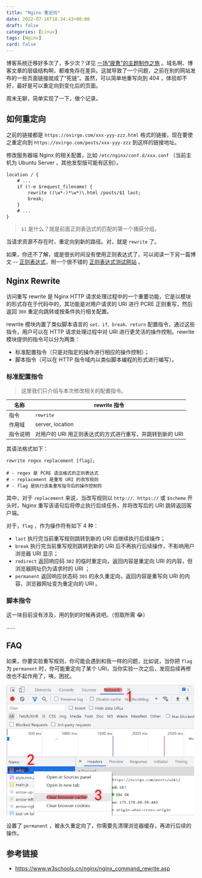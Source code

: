 ```yaml
---
title: "Nginx 重定向"
date: 2022-07-16T18:34:43+08:00
draft: false
categories: [Linux]
tags: [Nginx]
card: false
---
```


博客系统迁移好多次了，多少次？详见 [一场“疲惫”的主题制作之旅](../a-theme-making-journey) 。域名啊、博客文章的层级结构啊，都难免存在差异。这就导致了一个问题，之前在别的网站发布的一些页面链接就成了“死链”。虽然，可以简单地重写向到 404 ，体验却不好，最好是可以重定向到变化后的页面。

周末无聊，简单实现了一下，做个记录。

<!--more-->

## 如何重定向

之前的链接都是 `https://ovirgo.com/xxx-yyy-zzz.html` 格式的链接，现在要使之重定向到 `https://ovirgo.com/posts/xxx-yyy-zzz` 到这样的链接地址。

修改服务器端 Nginx 的相关配置，比如 `/etc/nginx/conf.d/xxx.conf` （当前主机为 Ubuntu Server ，其他发型版可能有区别）。

```
location / {
	# ...
	if (!-e $request_filename) {
		rewrite ((\w*-)*\w*)\.html /posts/$1 last;
		break;
	}
	# ...
}
```

> `$1` 是什么？就是前面正则表达式的匹配的第一个捕获分组。

当请求资源不存在时，重定向到新的路径。对，就是 `rewrite` 了。

如果，你还不了解，或是很长时间没有使用正则表达式了，可以阅读一下另一篇博文 -- [正则表达式](../regexp/)，附一个很不错的 [正则表达式测试网站](https://regexr-cn.com/) 。

## Nginx Rewrite

访问重写 rewrite 是 Nginx HTTP 请求处理过程中的一个重要功能，它是以模块的形式存在于代码中的，其功能是对用户请求的 URI 进行 PCRE 正则重写，然后返回 `30X` 重定向跳转或按条件执行相关配置。

rewrite 模块内置了类似脚本语言的 `set、if、break、return` 配置指令，通过这些指令，用户可以在 HTTP 请求处理过程中对 URI 进行更灵活的操作控制。rewrite 模块提供的指令可以分为两类：
- 标准配置指令（只是对指定的操作进行相应的操作控制）；
- 脚本指令（可以在 HTTP 指令域内以类似脚本编程的形式进行编写）。


### 标准配置指令

> 这里我们只介绍与本次修改相关的配置指令。

|名称| rewrite 指令|
|-|-|
|指令|`rewrite`|
|作用域| server, location|
|指令说明|对用户的 URI 用正则表达式的方式进行重写，并跳转到新的 URI |


其语法格式如下：

```
rewrite regex replacement [flag];

# - regex 是 PCRE 语法格式的正则表达式
# - replacement 是重写 URI 的改写规则
# - flag 是执行该条重写指令后的操作控制符
```

其中，对于 `replacement` 来说，当改写规则以 `http://、https://` 或 `$scheme` 开头时，Nginx 重写该语句后将停止执行后续任务，并将改写后的 URI 跳转返回客户端。

对于，`flag` ，作为操作符有如下 4 种：
- `last` 执行完当前重写规则跳转到新的 URI 后继续执行后续操作；
- `break` 执行完当前重写规则跳转到新的 URI 后不再执行后续操作，不影响用户浏览器 URI 显示；
- `redirect` 返回响应码 `302` 的临时重定向，返回内容是重定向 URI 的内容，但浏览器网址仍为请求时的 URI ；
- `permanent` 返回响应状态码 `301` 的永久重定向，返回内容是重写向 URI 的内容，浏览器网址变为重定向的 URI 。




### 脚本指令

这一块目前没有涉及，用的到的时候再说吧。（但取所需 😂）

……

## FAQ

如果，你要实验重写规则，你可能会遇到和我一样的问题，比如说，当你把 `flag` 为 `permanent` 时，你可能重定向了某个 URI，当你实验一次之后，发现后续再修改也不起作用了，咦，困扰。

<img alt="picture 1" src="imgs/4231adfa8d9d809bda896f1c66d61c7ad7fbd7d0ab96000e3b0fc3d7f4f8e171.png" width="500" />  


设置了 `permanent` ，被永久重定向了，你需要先清理浏览器缓存，再进行后续的操作。


## 参考链接

- https://www.w3schools.cn/nginx/nginx_command_rewrite.asp
